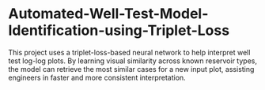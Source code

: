 # Automated-Well-Test-Model-Identification-using-Triplet-Loss
This project uses a triplet-loss-based neural network to help interpret well test log-log plots. By learning visual similarity across known reservoir types, the model can retrieve the most similar cases for a new input plot, assisting engineers in faster and more consistent interpretation.

